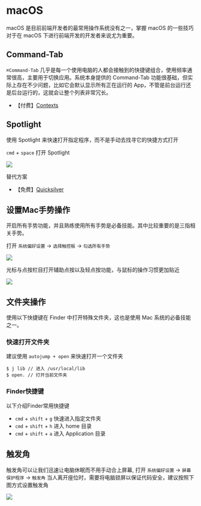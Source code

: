 # macOS

macOS 是目前前端开发者的最常用操作系统没有之一，掌握 macOS 的一些技巧对于在  macOS 下进行前端开发的开发者来说尤为重要。

## Command-Tab 

 `⌘Command-Tab` 几乎是每一个使用电脑的人都会接触到的快捷键组合，使用频率通常很高，主要用于切换应用。系统本身提供的 Command-Tab 功能很基础，但实际上存在不少问题，比如它会默认显示所有正在运行的 App，不管是前台运行还是后台运行的，这就会让整个列表非常冗长。

* 【付费】[Contexts](https://contexts.co/)

## Spotlight

使用 Spotlight 来快速打开指定程序，而不是手动去找寻它的快捷方式打开

 `cmd` + `space` 打开 Spotlight

![](https://gw.alicdn.com/tfs/TB1g4MFapY7gK0jSZKzXXaikpXa-1362-858.jpg)

替代方案

* 【免费】[Quicksilver](https://qsapp.com/)

## 设置Mac手势操作

开启所有手势功能，并且熟练使用所有手势是必备技能。其中比较重要的是三指相关手势。

打开 `系统偏好设置` -> `选择触控板` -> `勾选所有手势` 

![](https://img.alicdn.com/tfs/TB18wuWXHj1gK0jSZFuXXcrHpXa-668-515.jpg)

光标与点按栏目打开辅助点按以及轻点按功能，与鼠标的操作习惯更加贴近

![](https://i.ibb.co/gtvxsFv/20190710222054.jpg)

## 文件夹操作

使用以下快捷键在 Finder 中打开特殊文件夹，这也是使用 Mac 系统的必备技能之一。  

### 快速打开文件夹

建议使用 `autojump + open` 来快速打开一个文件夹

``` 
$ j lib // 进入 /usr/local/lib
$ open. // 打开当前文件夹
```

### Finder快捷键 

以下介绍Finder常用快捷键

* `cmd` + `shift` + `g` 快速进入指定文件夹  
* `cmd` + `shift` + `h` 进入 home 目录  
* `cmd` + `shift` + `a` 进入 Application 目录  

## 触发角

触发角可以让我们迅速让电脑休眠而不用手动合上屏幕, 打开 `系统偏好设置` -> `屏幕保护程序` -> `触发角` 当人离开座位时，需要将电脑锁屏以保证代码安全，建议按照下图方式设置触发角

![](https://img.alicdn.com/tfs/TB1AqoeXUH1gK0jSZSyXXXtlpXa-1224-398.png)

